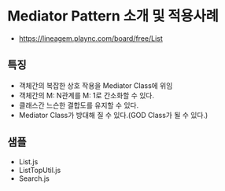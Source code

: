 # Mediator Pattern 소개 및 적용사례

- https://lineagem.plaync.com/board/free/List

## 특징
- 객체간의 복잡한 상호 작용을 Mediator Class에 위임
- 객체간의 M: N관계를 M: 1로 간소화할 수 있다.
- 클래스간 느슨한 결합도를 유지할 수 있다.
- Mediator Class가 방대해 질 수 있다.(GOD Class가 될 수 있다.)

## 샘플
- List.js
- ListTopUtil.js
- Search.js
